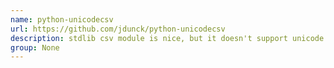 ```yaml
---
name: python-unicodecsv
url: https://github.com/jdunck/python-unicodecsv
description: stdlib csv module is nice, but it doesn't support unicode. This module is a drop-in replacement which *does*. URL : https://github.com/jdunck/python-unicodecsv Groups : None
group: None
---
```

